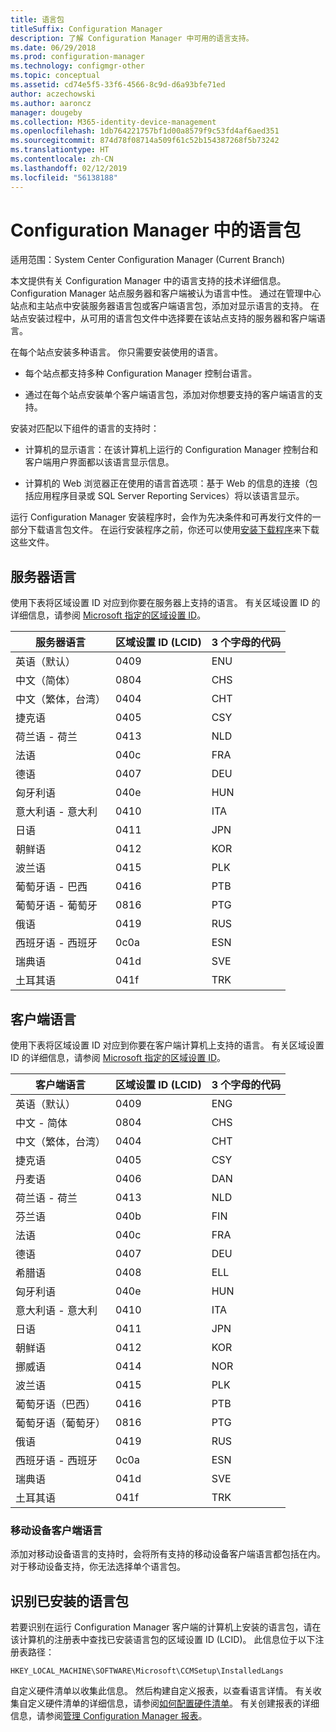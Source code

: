 ```yaml
---
title: 语言包
titleSuffix: Configuration Manager
description: 了解 Configuration Manager 中可用的语言支持。
ms.date: 06/29/2018
ms.prod: configuration-manager
ms.technology: configmgr-other
ms.topic: conceptual
ms.assetid: cd74e5f5-33f6-4566-8c9d-d6a93bfe71ed
author: aczechowski
ms.author: aaroncz
manager: dougeby
ms.collection: M365-identity-device-management
ms.openlocfilehash: 1db764221757bf1d00a8579f9c53fd4af6aed351
ms.sourcegitcommit: 874d78f08714a509f61c52b154387268f5b73242
ms.translationtype: HT
ms.contentlocale: zh-CN
ms.lasthandoff: 02/12/2019
ms.locfileid: "56138188"
---
```

# <a name="language-packs-in-configuration-manager"></a>Configuration Manager 中的语言包

适用范围：System Center Configuration Manager (Current Branch)

本文提供有关 Configuration Manager 中的语言支持的技术详细信息。 Configuration Manager 站点服务器和客户端被认为语言中性。 通过在管理中心站点和主站点中安装服务器语言包或客户端语言包，添加对显示语言的支持。 在站点安装过程中，从可用的语言包文件中选择要在该站点支持的服务器和客户端语言。
 
在每个站点安装多种语言。 你只需要安装使用的语言。  

- 每个站点都支持多种 Configuration Manager 控制台语言。  

- 通过在每个站点安装单个客户端语言包，添加对你想要支持的客户端语言的支持。  

安装对匹配以下组件的语言的支持时：  

- 计算机的显示语言：在该计算机上运行的 Configuration Manager 控制台和客户端用户界面都以该语言显示信息。  

- 计算机的 Web 浏览器正在使用的语言首选项：基于 Web 的信息的连接（包括应用程序目录或 SQL Server Reporting Services）将以该语言显示。  


运行 Configuration Manager 安装程序时，会作为先决条件和可再发行文件的一部分下载语言包文件。 在运行安装程序之前，你还可以使用[安装下载程序](setup-downloader.md)来下载这些文件。   



## <a name="server-languages"></a>服务器语言  

使用下表将区域设置 ID 对应到你要在服务器上支持的语言。 有关区域设置 ID 的详细信息，请参阅 [Microsoft 指定的区域设置 ID](https://go.microsoft.com/fwlink/p/?LinkId=252609)。  

|服务器语言|区域设置 ID (LCID)|3 个字母的代码|  
|---------------------|------------------------|-----------------------|  
|英语（默认）|0409|ENU|  
|中文（简体）|0804|CHS|  
|中文（繁体，台湾）|0404|CHT|  
|捷克语|0405|CSY|  
|荷兰语 - 荷兰|0413|NLD|  
|法语|040c|FRA|  
|德语|0407|DEU|  
|匈牙利语|040e|HUN|  
|意大利语 - 意大利|0410|ITA|  
|日语|0411|JPN|  
|朝鲜语|0412|KOR|  
|波兰语|0415|PLK|  
|葡萄牙语 - 巴西|0416|PTB|  
|葡萄牙语 - 葡萄牙|0816|PTG|  
|俄语|0419|RUS|  
|西班牙语 - 西班牙|0c0a|ESN|  
|瑞典语|041d|SVE|  
|土耳其语|041f|TRK|  



## <a name="client-languages"></a>客户端语言  

使用下表将区域设置 ID 对应到你要在客户端计算机上支持的语言。 有关区域设置 ID 的详细信息，请参阅 [Microsoft 指定的区域设置 ID](https://go.microsoft.com/fwlink/p/?LinkId=252609)。  

|客户端语言|区域设置 ID (LCID)|3 个字母的代码|  
|---------------------|------------------------|-----------------------|  
|英语（默认）|0409|ENG|  
|中文 - 简体|0804|CHS|  
|中文（繁体，台湾）|0404|CHT|  
|捷克语|0405|CSY|  
|丹麦语|0406|DAN|  
|荷兰语 - 荷兰|0413|NLD|  
|芬兰语|040b|FIN|  
|法语|040c|FRA|  
|德语|0407|DEU|  
|希腊语|0408|ELL|  
|匈牙利语|040e|HUN|  
|意大利语 - 意大利|0410|ITA|  
|日语|0411|JPN|  
|朝鲜语|0412|KOR|  
|挪威语|0414|NOR|  
|波兰语|0415|PLK|  
|葡萄牙语（巴西）|0416|PTB|  
|葡萄牙语（葡萄牙）|0816|PTG|  
|俄语|0419|RUS|  
|西班牙语 - 西班牙|0c0a|ESN|  
|瑞典语|041d|SVE|  
|土耳其语|041f|TRK|  


### <a name="mobile-device-client-languages"></a>移动设备客户端语言  
添加对移动设备语言的支持时，会将所有支持的移动设备客户端语言都包括在内。 对于移动设备支持，你无法选择单个语言包。  



## <a name="identify-installed-language-packs"></a>识别已安装的语言包  
若要识别在运行 Configuration Manager 客户端的计算机上安装的语言包，请在该计算机的注册表中查找已安装语言包的区域设置 ID (LCID)。 此信息位于以下注册表路径：  

`HKEY_LOCAL_MACHINE\SOFTWARE\Microsoft\CCMSetup\InstalledLangs`  

自定义硬件清单以收集此信息。 然后构建自定义报表，以查看语言详情。 有关收集自定义硬件清单的详细信息，请参阅[如何配置硬件清单](/sccm/core/clients/manage/inventory/configure-hardware-inventory)。 有关创建报表的详细信息，请参阅[管理 Configuration Manager 报表](/sccm/core/servers/manage/operations-and-maintenance-for-reporting#BKMK_ManageReports)。  

